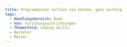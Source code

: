 ```yaml
---
title: Programmieren sollten sie können, ganz wichtig
tags:
  - Handlungsbereich: Reak
  - Von: Forschungseinrichtungen
  - Themenfeld: Coding Skills
  - Bachelor
  - Master
---
```

